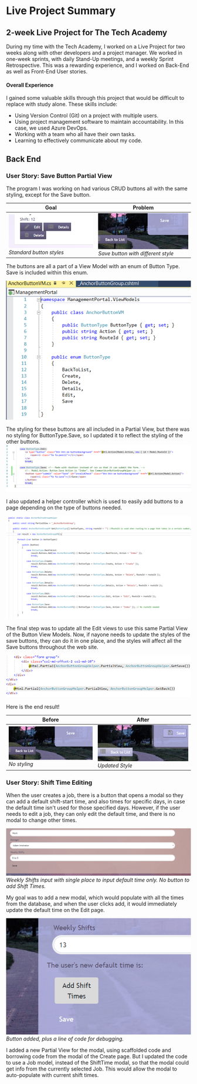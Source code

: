# Live Project Summary
## 2-week Live Project for The Tech Academy

During my time with the Tech Academy, I worked on a Live Project for two weeks along with other developers and a project manager. We worked in one-week sprints, with daily Stand-Up meetings, and a weekly Sprint Retrospective. This was a rewarding experience, and I worked on Back-End as well as Front-End User stories. 

#### Overall Experience
I gained some valuable skills through this project that would be difficult to replace with study alone. These skills include:
- Using Version Control (Git) on a project with multiple users.
- Using project management software to maintain accountability. In this case, we used Azure DevOps.
- Working with a team who all have their own tasks.
- Learning to effectively communicate about my code.

## Back End

### User Story: Save Button Partial View
The program I was working on had various CRUD buttons all with the same styling, except for the Save button. 

| Goal  | Problem |
| --- | --- |
|![Other buttons with standard styling](Screenshots/25.png)*Standard button styles* | ![Different style for Save button](Screenshots/28.png)*Save button with different style*|




The buttons are all a part of a View Model with an enum of Button Type. Save is included within this enum.

![Button type enum](Screenshots/33AnchorButtonVM.PNG)

The styling for these buttons are all included in a Partial View, but there was no styling for ButtonType.Save, so I updated it to reflect the styling of the other buttons.
![Update to Partial View](Screenshots/38AfterShared_AnchorButton.PNG)

I also updated a helper controller which is used to easily add buttons to a page depending on the type of buttons needed.

![Update controller](Screenshots/40AnchorButtonGroupHelper01.PNG)

The final step was to update all the Edit views to use this same Partial View of the Button View Models. Now, if nayone needs to update the styles of the save buttons, they can do it in one place, and the styles will affect all the Save buttons throughout the web site.

![Update Edit Views](Screenshots/42updatedpartial.PNG)

Here is the end result!

| Before  | After |
| --- | --- |
|![Different style for Save button](Screenshots/28.png)*No styling* | ![Different style for Save button](Screenshots/36.png)*Updated Style*|


### User Story: Shift Time Editing
When the user creates a job, there is a button that opens a modal so they can add a default shift-start time, and also times for specific days, in case the default time isn't used for those specified days. However, if the user needs to edit a job, they can only edit the default time, and there is no modal to change other times. 

![Original Edit View](Screenshots/06ShiftTimeEditingBefore.PNG)
*Weekly Shifts input with single place to input default time only. No button to add Shift Times.*


My goal was to add a new modal, which would populate with all the times from the database, and when the user clicks add, it would immediately update the default time on the Edit page.


![Button Added](Screenshots/13ShiftTimeEditingButton.png)
*Button added, plus a line of code for debugging.*


I added a new Partial View for the modal, using scaffolded code and borrowing code from the modal of the Create page. But I updated the code to use a Job model, instead of the ShiftTime modal, so that the modal could get info from the currently selected Job. This would allow the modal to auto-populate with current shift times.
